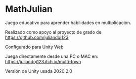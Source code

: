 # MathJulian
Juego educativo para aprender habilidades en multiplicación.

Realizado como apoyo al proyecto de grado de https://github.com/juliandoj123

Configurado para Unity Web

Juega directamente desde una PC o MAC en: https://juliandoj123.itch.io/multi-town

Versión de Unity usada 2020.2.0
